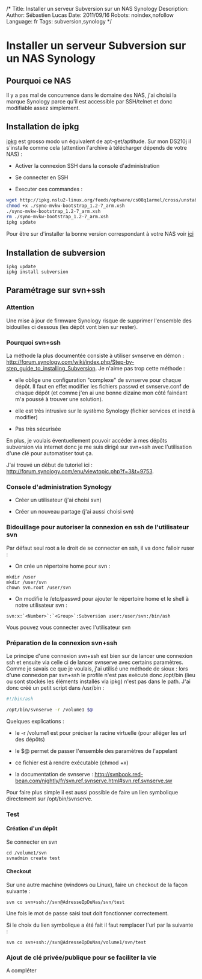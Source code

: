 /*
Title: Installer un serveur Subversion sur un NAS Synology
Description: 
Author: Sébastien Lucas
Date: 2011/09/16
Robots: noindex,nofollow
Language: fr
Tags: subversion,synology
*/
# Installer un serveur Subversion sur un NAS Synology

## Pourquoi ce NAS
Il y a pas mal de concurrence dans le domaine des NAS, j'ai choisi la marque Synology parce qu'il est accessible par SSH/telnet et donc modifiable assez simplement.
## Installation de ipkg

[ipkg](http://fr.wikipedia.org/wiki/Special:Search?search=ipkg) est grosso modo un équivalent de apt-get/aptitude. Sur mon DS210j il s'installe comme cela (attention l'archive à télécharger dépends de votre NAS) : 

*	Activer la connexion SSH dans la console d'administration

*	Se connecter en SSH

*	Executer ces commandes :
```bash
wget http://ipkg.nslu2-linux.org/feeds/optware/cs08q1armel/cross/unstable/syno-mvkw-bootstrap_1.2-7_arm.xsh
chmod +x ./syno-mvkw-bootstrap_1.2-7_arm.xsh
./syno-mvkw-bootstrap_1.2-7_arm.xsh
rm ./syno-mvkw-bootstrap_1.2-7_arm.xsh
ipkg update
```
Pour être sur d'installer la bonne version correspondant à votre NAS voir [ici](http://forum.synology.com/wiki/index.php/Overview_on_modifying_the_Synology_Server,_bootstrap,_ipkg_etc#How_to_install_ipkg)

## Installation de subversion

```
ipkg update
ipkg install subversion
```
## Paramétrage sur svn+ssh

### Attention
Une mise à jour de firmware Synology risque de supprimer l'ensemble des bidouilles ci dessous (les dépôt vont bien sur rester).
### Pourquoi svn+ssh

La méthode la plus documentée consiste à utiliser svnserve en démon : http://forum.synology.com/wiki/index.php/Step-by-step_guide_to_installing_Subversion. Je n'aime pas trop cette méthode :

*	elle oblige une configuration "complexe" de svnserve pour chaque dépôt. Il faut en effet modifier les fichiers passwd et svnserve.conf de chaque dépôt (et comme j'en ai une bonne dizaine mon côté fainéant m'a poussé à trouver une solution). 

*	elle est très intrusive sur le système Synology (fichier services et inetd à modifier)

*	Pas très sécurisée

En plus, je voulais éventuellement pouvoir accéder à mes dépôts subversion via internet donc je me suis dirigé sur svn+ssh avec l'utilisation d'une clé pour automatiser tout ça. 

J'ai trouvé un début de tutoriel ici : http://forum.synology.com/enu/viewtopic.php?f=3&t=9753.
### Console d'administration Synology

*	Créer un utilisateur (j'ai choisi svn)

*	Créer un nouveau partage (j'ai aussi choisi svn)
### Bidouillage pour autoriser la connexion en ssh de l'utilisateur svn

Par défaut seul root a le droit de se connecter en ssh, il va donc falloir ruser :

*	On crée un répertoire home pour svn :
```
mkdir /user
mkdir /user/svn
chown svn.root /user/svn
```

*	On modifie le /etc/passwd pour ajouter le répertoire home et le shell à notre utilisateur svn :
```
svn:x:`<Number>`:`<Group>`:Subversion user:/user/svn:/bin/ash
```
Vous pouvez vous connecter avec l'utilisateur svn
### Préparation de la connexion svn+ssh

Le principe d'une connexion svn+ssh est bien sur de lancer une connexion ssh et ensuite via celle ci de lancer svnserve avec certains paramètres. Comme je savais ce que je voulais, j'ai utilisé une méthode de sioux : lors d'une connexion par svn+ssh le profile n'est pas exécuté donc /opt/bin (lieu ou sont stockés les éléments installés via ipkg) n'est pas dans le path. J'ai donc créé un petit script dans /usr/bin :
```bash
#!/bin/ash

/opt/bin/svnserve -r /volume1 $@
```
Quelques explications : 

*	le -r /volume1 est pour préciser la racine virtuelle (pour alléger les url des dépôts)

*	le $@ permet de passer l'ensemble des paramètres de l'appelant

*	ce fichier est à rendre exécutable (chmod +x)

*	la documentation de svnserve : http://svnbook.red-bean.com/nightly/fr/svn.ref.svnserve.html#svn.ref.svnserve.sw
 
Pour faire plus simple il est aussi possible de faire un lien symbolique directement sur /opt/bin/svnserve.
### Test

#### Création d'un dépôt
Se connecter en svn
```
cd /volume1/svn
svnadmin create test
```
#### Checkout

Sur une autre machine (windows ou Linux), faire un checkout de la façon suivante : 
```
svn co svn+ssh://svn@AdresseIpDuNas/svn/test
```
Une fois le mot de passe saisi tout doit fonctionner correctement.

Si le choix du lien symbolique a été fait il faut remplacer l'url par la suivante : 
```
svn co svn+ssh://svn@AdresseIpDuNas/volume1/svn/test
```
### Ajout de clé privée/publique pour se faciliter la vie

A compléter


